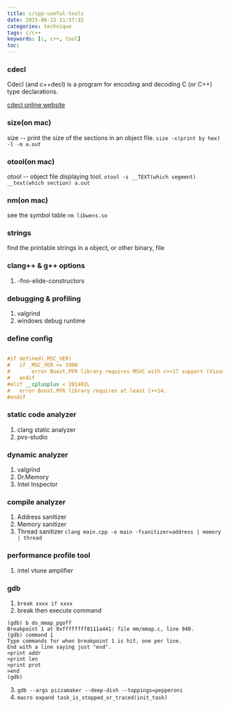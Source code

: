 ```yaml
---
title: c/cpp-useful-tools
date: 2015-06-15 11:57:15
categories: technique
tags: c/c++
keywords: [c, c++, tool]
toc:
---
```


### cdecl

 Cdecl  (and  c++decl) is a program for encoding and decoding C (or C++) type declarations.

 [cdecl online website](http://cdecl.org/)

### size(on mac)

size -- print the size of the sections in an object file.
`size -x(print by hex) -l -m a.out`

<!-- more -->
### otool(on mac)

otool -- object file displaying tool.
`otool -s __TEXT(which segment) __text(which section) a.out`

### nm(on mac)
see the symbol table
`nm libwens.so`

### strings
find the printable strings in a object, or other binary, file


### clang++ & g++ options
1. -fno-elide-constructors


### debugging & profiling

1. valgrind
2. windows debug runtime

### define config
```cpp

#if defined(_MSC_VER)
#   if _MSC_VER <= 1900
#       error Boost.PFR library requires MSVC with c++17 support (Visual Studio 2017 or later).
#   endif
#elif __cplusplus < 201402L
#   error Boost.PFR library requires at least C++14.
#endif
```

### static code analyzer
1. clang static analyzer
2. pvs-studio

### dynamic analyzer
1. valgrind
2. Dr.Memory
3. Intel Inspector

### compile analyzer
1. Address sanitizer
2. Memory sanitizer
3. Thread sanitizer
`clang main.cpp -o main -fsanitizer=address | memory | thread`

### performance profile tool
1. intel vtune amplifier


### gdb
1. `break xxxx if xxxx`
2.  break then execute command
```
(gdb) b do_mmap_pgoff
Breakpoint 1 at 0xffffffff8111a441: file mm/mmap.c, line 940.
(gdb) command 1
Type commands for when breakpoint 1 is hit, one per line.
End with a line saying just "end".
>print addr
>print len
>print prot
>end
(gdb)
```
3. `gdb --args pizzamaker --deep-dish --toppings=pepperoni`
4. `macro expand task_is_stopped_or_traced(init_task)`

